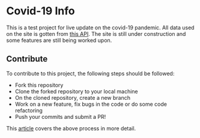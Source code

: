 # Covid-19 Info

This is a test project for live update on the covid-19 pandemic. All data used on the site is gotten from [this API](https://www.covid19api.com/). The site is still under construction and some features are still being worked upon.

## Contribute

To contribute to this project, the following steps should be followed:

* Fork this repository
* Clone the forked repository to your local machine
* On the cloned repository, create a new branch
* Work on a new feature, fix bugs in the code or do some code refactoring
* Push your commits and submit a PR!

This [article](https://akrabat.com/the-beginners-guide-to-contributing-to-a-github-project/) covers the above process in more detail.